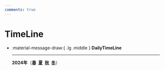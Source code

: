 ```yaml
---
comments: true
---
```


# TimeLine






<div class="grid cards" markdown>

-   :material-message-draw:{ .lg .middle } __DailyTimeLine__

    ---
    **2024年**（[**春**](./24-1.md)&ensp;[**夏**](./24-2.md)&ensp;[**秋**](./24-4.md)&ensp;[**冬**](./24-4.md)）


</div>